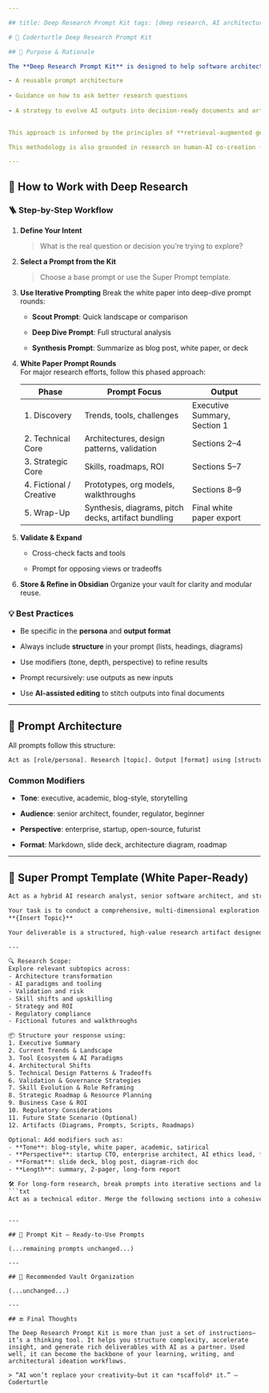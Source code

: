 ```yaml
---

## title: Deep Research Prompt Kit tags: [deep research, AI architecture, prompt engineering, coderturtle]

# 🧠 Coderturtle Deep Research Prompt Kit

## 🎯 Purpose & Rationale

The **Deep Research Prompt Kit** is designed to help software architects, technical leaders, and AI strategists leverage AI to conduct **structured, high-impact research**. Rather than shallow web searches or ad-hoc prompting, this kit provides:

- A reusable prompt architecture
    
- Guidance on how to ask better research questions
    
- A strategy to evolve AI outputs into decision-ready documents and artifacts
    

This approach is informed by the principles of **retrieval-augmented generation**, **cognitive scaffolding** (Clark & Chalmers, 1998), and **iterative prompting**—all of which help externalize and extend human thinking via AI.

This methodology is also grounded in research on human-AI co-creation (Amershi et al., 2019) and patterns from advanced prompt engineering research by OpenAI, Anthropic, and Microsoft Research.

---
```


## 📘 How to Work with Deep Research

### 🪜 Step-by-Step Workflow

1. **Define Your Intent**
    
    > What is the real question or decision you’re trying to explore?
    
2. **Select a Prompt from the Kit**
    
    > Choose a base prompt or use the Super Prompt template.
    
3. **Use Iterative Prompting** Break the white paper into deep-dive prompt rounds:
    
    - **Scout Prompt**: Quick landscape or comparison
        
    - **Deep Dive Prompt**: Full structural analysis
        
    - **Synthesis Prompt**: Summarize as blog post, white paper, or deck
        
4. **White Paper Prompt Rounds**  
    For major research efforts, follow this phased approach:
    
    |Phase|Prompt Focus|Output|
    |---|---|---|
    |1. Discovery|Trends, tools, challenges|Executive Summary, Section 1|
    |2. Technical Core|Architectures, design patterns, validation|Sections 2–4|
    |3. Strategic Core|Skills, roadmaps, ROI|Sections 5–7|
    |4. Fictional / Creative|Prototypes, org models, walkthroughs|Sections 8–9|
    |5. Wrap-Up|Synthesis, diagrams, pitch decks, artifact bundling|Final white paper export|
    
5. **Validate & Expand**
    
    - Cross-check facts and tools
        
    - Prompt for opposing views or tradeoffs
        
6. **Store & Refine in Obsidian** Organize your vault for clarity and modular reuse.
    

### 💡 Best Practices

- Be specific in the **persona** and **output format**
    
- Always include **structure** in your prompt (lists, headings, diagrams)
    
- Use modifiers (tone, depth, perspective) to refine results
    
- Prompt recursively: use outputs as new inputs
    
- Use **AI-assisted editing** to stitch outputs into final documents
    

---

## 🧰 Prompt Architecture

All prompts follow this structure:

```txt
Act as [role/persona]. Research [topic]. Output [format] using [structure]. Include [modifiers or extras].
```

### Common Modifiers

- **Tone**: executive, academic, blog-style, storytelling
    
- **Audience**: senior architect, founder, regulator, beginner
    
- **Perspective**: enterprise, startup, open-source, futurist
    
- **Format**: Markdown, slide deck, architecture diagram, roadmap
    

---

## 🧠 Super Prompt Template (White Paper-Ready)

````txt
Act as a hybrid AI research analyst, senior software architect, and strategic advisor with deep expertise in AI, enterprise systems, and software engineering leadership.

Your task is to conduct a comprehensive, multi-dimensional exploration of the following research topic:
**{Insert Topic}**

Your deliverable is a structured, high-value research artifact designed for senior engineers, architects, CTOs, and technical executives. The format should follow Obsidian-compatible Markdown and support modular reuse (e.g., slide decks, blog posts, white papers, diagrams).

---

🔍 Research Scope:  
Explore relevant subtopics across:
- Architecture transformation
- AI paradigms and tooling
- Validation and risk
- Skill shifts and upskilling
- Strategy and ROI
- Regulatory compliance
- Fictional futures and walkthroughs

📦 Structure your response using:
1. Executive Summary  
2. Current Trends & Landscape  
3. Tool Ecosystem & AI Paradigms  
4. Architectural Shifts  
5. Technical Design Patterns & Tradeoffs  
6. Validation & Governance Strategies  
7. Skill Evolution & Role Reframing  
8. Strategic Roadmap & Resource Planning  
9. Business Case & ROI  
10. Regulatory Considerations  
11. Future State Scenario (Optional)  
12. Artifacts (Diagrams, Prompts, Scripts, Roadmaps)

Optional: Add modifiers such as:
- **Tone**: blog-style, white paper, academic, satirical
- **Perspective**: startup CTO, enterprise architect, AI ethics lead, futurist
- **Format**: slide deck, blog post, diagram-rich doc
- **Length**: summary, 2-pager, long-form report

🛠️ For long-form research, break prompts into iterative sections and later combine them using an editing prompt like:
```txt
Act as a technical editor. Merge the following sections into a cohesive white paper. Ensure consistency in tone, formatting, and flow.
````

```

---

## 🧩 Prompt Kit – Ready-to-Use Prompts

(...remaining prompts unchanged...)

---

## 📁 Recommended Vault Organization

(...unchanged...)

---

## 🔚 Final Thoughts

The Deep Research Prompt Kit is more than just a set of instructions—it’s a thinking tool. It helps you structure complexity, accelerate insight, and generate rich deliverables with AI as a partner. Used well, it can become the backbone of your learning, writing, and architectural ideation workflows.

> “AI won’t replace your creativity—but it can *scaffold* it.” — Coderturtle

```